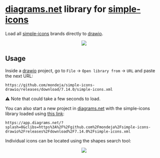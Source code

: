 # [diagrams.net] library for [simple-icons]

Load all [simple-icons] brands directly to [drawio].

<p align="center">
  <img src="https://github.com/mondeja/simple-icons-drawio/raw/develop/images/simple-icons-drawio.png" "Simple Icons in drawio">
</p>

## Usage

Inside a [drawio] project, go to `File` -> `Open library from` -> `URL` and
paste the next URL:

```
https://github.com/mondeja/simple-icons-drawio/releases/download/7.14.0/simple-icons.xml
```

:warning: Note that could take a few seconds to load.

You can also start a new project in [diagrams.net] with the simple-icons
library loaded using [this link](https://app.diagrams.net/?splash=0&clibs=https%3A%2F%2Fgithub.com%2Fmondeja%2Fsimple-icons-drawio%2Freleases%2Fdownload%2F7.14.0%2Fsimple-icons.xml):

```
https://app.diagrams.net/?splash=0&clibs=https%3A%2F%2Fgithub.com%2Fmondeja%2Fsimple-icons-drawio%2Freleases%2Fdownload%2F7.14.0%2Fsimple-icons.xml
```

Individual icons can be located using the shapes search tool:

<p align="center">
  <img src="https://github.com/mondeja/simple-icons-drawio/raw/develop/images/search-icon.png" "Simple Icons in drawio">
</p>

[diagrams.net]: https://www.diagrams.net/
[drawio]: https://github.com/jgraph/drawio
[simple-icons]: https://simpleicons.org/
